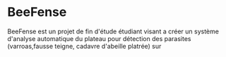 # BeeFense
BeeFense est un projet de fin d'étude étudiant visant a créer un système d'analyse automatique du plateau pour détection des parasites (varroas,fausse teigne, cadavre d'abeille platrée) sur 
